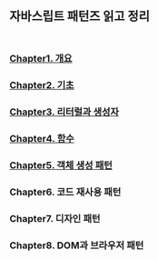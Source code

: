## 자바스립트 패턴즈 읽고 정리<br></br>

### [Chapter1. 개요](./Chapter1/Chapter1.md)

### [Chapter2. 기초](./Chapter2/Chapter2.md)

### [Chapter3. 리터럴과 생성자](./Chapter3/Chapter3.md)

### [Chapter4. 함수](./Chapter4/Chapter4.md)

### [Chapter5. 객체 생성 패턴](./Chapter5/Chapter5.md)

### Chapter6. 코드 재사용 패턴

### Chapter7. 디자인 패턴

### Chapter8. DOM과 브라우저 패턴
